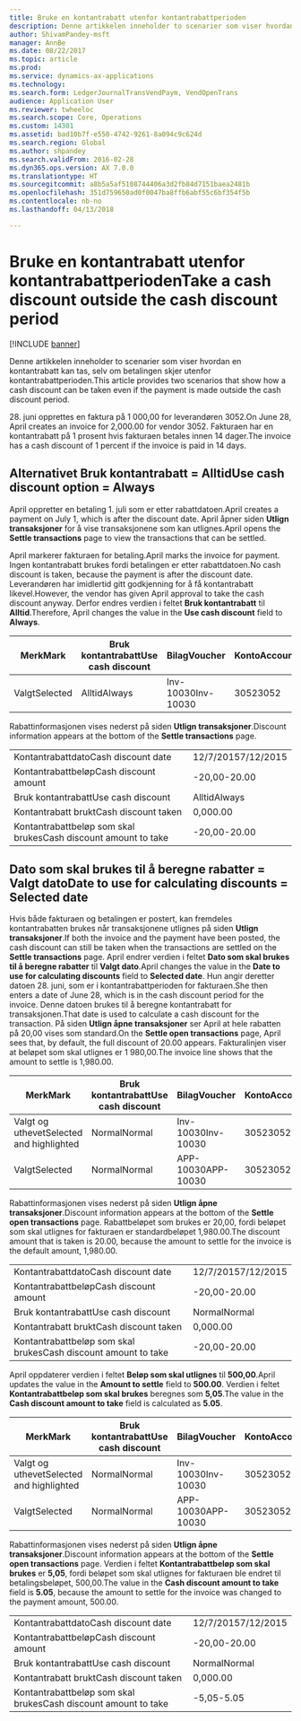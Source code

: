 ```yaml
---
title: Bruke en kontantrabatt utenfor kontantrabattperioden
description: Denne artikkelen inneholder to scenarier som viser hvordan en kontantrabatt kan tas, selv om betalingen skjer utenfor kontantrabattperioden.
author: ShivamPandey-msft
manager: AnnBe
ms.date: 08/22/2017
ms.topic: article
ms.prod: 
ms.service: dynamics-ax-applications
ms.technology: 
ms.search.form: LedgerJournalTransVendPaym, VendOpenTrans
audience: Application User
ms.reviewer: twheeloc
ms.search.scope: Core, Operations
ms.custom: 14301
ms.assetid: bad10b7f-e550-4742-9261-8a094c9c624d
ms.search.region: Global
ms.author: shpandey
ms.search.validFrom: 2016-02-28
ms.dyn365.ops.version: AX 7.0.0
ms.translationtype: HT
ms.sourcegitcommit: a8b5a5af5108744406a3d2fb84d7151baea2481b
ms.openlocfilehash: 351d759650ad0f0047ba8ffb6abf55c6bf354f5b
ms.contentlocale: nb-no
ms.lasthandoff: 04/13/2018

---
```


# <a name="take-a-cash-discount-outside-the-cash-discount-period"></a><span data-ttu-id="bfb0f-103">Bruke en kontantrabatt utenfor kontantrabattperioden</span><span class="sxs-lookup"><span data-stu-id="bfb0f-103">Take a cash discount outside the cash discount period</span></span>

[!INCLUDE [banner](../includes/banner.md)]

<span data-ttu-id="bfb0f-104">Denne artikkelen inneholder to scenarier som viser hvordan en kontantrabatt kan tas, selv om betalingen skjer utenfor kontantrabattperioden.</span><span class="sxs-lookup"><span data-stu-id="bfb0f-104">This article provides two scenarios that show how a cash discount can be taken even if the payment is made outside the cash discount period.</span></span>

<span data-ttu-id="bfb0f-105">28. juni opprettes en faktura på 1 000,00 for leverandøren 3052.</span><span class="sxs-lookup"><span data-stu-id="bfb0f-105">On June 28, April creates an invoice for 2,000.00 for vendor 3052.</span></span> <span data-ttu-id="bfb0f-106">Fakturaen har en kontantrabatt på 1 prosent hvis fakturaen betales innen 14 dager.</span><span class="sxs-lookup"><span data-stu-id="bfb0f-106">The invoice has a cash discount of 1 percent if the invoice is paid in 14 days.</span></span>

## <a name="use-cash-discount-option--always"></a><span data-ttu-id="bfb0f-107">Alternativet Bruk kontantrabatt = Alltid</span><span class="sxs-lookup"><span data-stu-id="bfb0f-107">Use cash discount option = Always</span></span>
<span data-ttu-id="bfb0f-108">April oppretter en betaling 1. juli som er etter rabattdatoen.</span><span class="sxs-lookup"><span data-stu-id="bfb0f-108">April creates a payment on July 1, which is after the discount date.</span></span> <span data-ttu-id="bfb0f-109">April åpner siden **Utlign transaksjoner** for å vise transaksjonene som kan utlignes.</span><span class="sxs-lookup"><span data-stu-id="bfb0f-109">April opens the **Settle transactions** page to view the transactions that can be settled.</span></span> 

<span data-ttu-id="bfb0f-110">April markerer fakturaen for betaling.</span><span class="sxs-lookup"><span data-stu-id="bfb0f-110">April marks the invoice for payment.</span></span> <span data-ttu-id="bfb0f-111">Ingen kontantrabatt brukes fordi betalingen er etter rabattdatoen.</span><span class="sxs-lookup"><span data-stu-id="bfb0f-111">No cash discount is taken, because the payment is after the discount date.</span></span> <span data-ttu-id="bfb0f-112">Leverandøren har imidlertid gitt godkjenning for å få kontantrabatt likevel.</span><span class="sxs-lookup"><span data-stu-id="bfb0f-112">However, the vendor has given April approval to take the cash discount anyway.</span></span> <span data-ttu-id="bfb0f-113">Derfor endres verdien i feltet **Bruk kontantrabatt** til **Alltid**.</span><span class="sxs-lookup"><span data-stu-id="bfb0f-113">Therefore, April changes the value in the **Use cash discount** field to **Always**.</span></span>

| <span data-ttu-id="bfb0f-114">Merk</span><span class="sxs-lookup"><span data-stu-id="bfb0f-114">Mark</span></span>     | <span data-ttu-id="bfb0f-115">Bruk kontantrabatt</span><span class="sxs-lookup"><span data-stu-id="bfb0f-115">Use cash discount</span></span> | <span data-ttu-id="bfb0f-116">Bilag</span><span class="sxs-lookup"><span data-stu-id="bfb0f-116">Voucher</span></span>   | <span data-ttu-id="bfb0f-117">Konto</span><span class="sxs-lookup"><span data-stu-id="bfb0f-117">Account</span></span> | <span data-ttu-id="bfb0f-118">Kontantrabattdato</span><span class="sxs-lookup"><span data-stu-id="bfb0f-118">Cash discount date</span></span> | <span data-ttu-id="bfb0f-119">Forfallsdato</span><span class="sxs-lookup"><span data-stu-id="bfb0f-119">Due date</span></span>  | <span data-ttu-id="bfb0f-120">Faktura</span><span class="sxs-lookup"><span data-stu-id="bfb0f-120">Invoice</span></span> | <span data-ttu-id="bfb0f-121">Beløp i transaksjonsvaluta</span><span class="sxs-lookup"><span data-stu-id="bfb0f-121">Amount in transaction currency</span></span> | <span data-ttu-id="bfb0f-122">Valuta</span><span class="sxs-lookup"><span data-stu-id="bfb0f-122">Currency</span></span> | <span data-ttu-id="bfb0f-123">Beløp som skal utlignes</span><span class="sxs-lookup"><span data-stu-id="bfb0f-123">Amount to settle</span></span> |
|----------|-------------------|-----------|---------|--------------------|-----------|---------|--------------------------------|----------|------------------|
| <span data-ttu-id="bfb0f-124">Valgt</span><span class="sxs-lookup"><span data-stu-id="bfb0f-124">Selected</span></span> | <span data-ttu-id="bfb0f-125">Alltid</span><span class="sxs-lookup"><span data-stu-id="bfb0f-125">Always</span></span>            | <span data-ttu-id="bfb0f-126">Inv-10030</span><span class="sxs-lookup"><span data-stu-id="bfb0f-126">Inv-10030</span></span> | <span data-ttu-id="bfb0f-127">3052</span><span class="sxs-lookup"><span data-stu-id="bfb0f-127">3052</span></span>    | <span data-ttu-id="bfb0f-128">28/6/2015</span><span class="sxs-lookup"><span data-stu-id="bfb0f-128">6/28/2015</span></span>          | <span data-ttu-id="bfb0f-129">12/7/2015</span><span class="sxs-lookup"><span data-stu-id="bfb0f-129">7/12/2015</span></span> | <span data-ttu-id="bfb0f-130">10030</span><span class="sxs-lookup"><span data-stu-id="bfb0f-130">10030</span></span>   | <span data-ttu-id="bfb0f-131">-2 000,00</span><span class="sxs-lookup"><span data-stu-id="bfb0f-131">-2,000.00</span></span>                      | <span data-ttu-id="bfb0f-132">USD</span><span class="sxs-lookup"><span data-stu-id="bfb0f-132">USD</span></span>      | <span data-ttu-id="bfb0f-133">-1 980,00</span><span class="sxs-lookup"><span data-stu-id="bfb0f-133">-1,980.00</span></span>        |

<span data-ttu-id="bfb0f-134">Rabattinformasjonen vises nederst på siden **Utlign transaksjoner**.</span><span class="sxs-lookup"><span data-stu-id="bfb0f-134">Discount information appears at the bottom of the **Settle transactions** page.</span></span>

|                              |           |
|------------------------------|-----------|
| <span data-ttu-id="bfb0f-135">Kontantrabattdato</span><span class="sxs-lookup"><span data-stu-id="bfb0f-135">Cash discount date</span></span>           | <span data-ttu-id="bfb0f-136">12/7/2015</span><span class="sxs-lookup"><span data-stu-id="bfb0f-136">7/12/2015</span></span> |
| <span data-ttu-id="bfb0f-137">Kontantrabattbeløp</span><span class="sxs-lookup"><span data-stu-id="bfb0f-137">Cash discount amount</span></span>         | <span data-ttu-id="bfb0f-138">-20,00</span><span class="sxs-lookup"><span data-stu-id="bfb0f-138">-20.00</span></span>    |
| <span data-ttu-id="bfb0f-139">Bruk kontantrabatt</span><span class="sxs-lookup"><span data-stu-id="bfb0f-139">Use cash discount</span></span>            | <span data-ttu-id="bfb0f-140">Alltid</span><span class="sxs-lookup"><span data-stu-id="bfb0f-140">Always</span></span>    |
| <span data-ttu-id="bfb0f-141">Kontantrabatt brukt</span><span class="sxs-lookup"><span data-stu-id="bfb0f-141">Cash discount taken</span></span>          | <span data-ttu-id="bfb0f-142">0,00</span><span class="sxs-lookup"><span data-stu-id="bfb0f-142">0.00</span></span>      |
| <span data-ttu-id="bfb0f-143">Kontantrabattbeløp som skal brukes</span><span class="sxs-lookup"><span data-stu-id="bfb0f-143">Cash discount amount to take</span></span> | <span data-ttu-id="bfb0f-144">-20,00</span><span class="sxs-lookup"><span data-stu-id="bfb0f-144">-20.00</span></span>    |

## <a name="date-to-use-for-calculating-discounts--selected-date"></a><span data-ttu-id="bfb0f-145">Dato som skal brukes til å beregne rabatter = Valgt dato</span><span class="sxs-lookup"><span data-stu-id="bfb0f-145">Date to use for calculating discounts = Selected date</span></span>
<span data-ttu-id="bfb0f-146">Hvis både fakturaen og betalingen er postert, kan fremdeles kontantrabatten brukes når transaksjonene utlignes på siden **Utlign transaksjoner**.</span><span class="sxs-lookup"><span data-stu-id="bfb0f-146">If both the invoice and the payment have been posted, the cash discount can still be taken when the transactions are settled on the **Settle transactions** page.</span></span> <span data-ttu-id="bfb0f-147">April endrer verdien i feltet **Dato som skal brukes til å beregne rabatter** til **Valgt dato**.</span><span class="sxs-lookup"><span data-stu-id="bfb0f-147">April changes the value in the **Date to use for calculating discounts** field to **Selected date**.</span></span> <span data-ttu-id="bfb0f-148">Hun angir deretter datoen 28. juni, som er i kontantrabattperioden for fakturaen.</span><span class="sxs-lookup"><span data-stu-id="bfb0f-148">She then enters a date of June 28, which is in the cash discount period for the invoice.</span></span> <span data-ttu-id="bfb0f-149">Denne datoen brukes til å beregne kontantrabatt for transaksjonen.</span><span class="sxs-lookup"><span data-stu-id="bfb0f-149">That date is used to calculate a cash discount for the transaction.</span></span> <span data-ttu-id="bfb0f-150">På siden **Utlign åpne transaksjoner** ser April at hele rabatten på 20,00 vises som standard.</span><span class="sxs-lookup"><span data-stu-id="bfb0f-150">On the **Settle open transactions** page, April sees that, by default, the full discount of 20.00 appears.</span></span> <span data-ttu-id="bfb0f-151">Fakturalinjen viser at beløpet som skal utlignes er 1 980,00.</span><span class="sxs-lookup"><span data-stu-id="bfb0f-151">The invoice line shows that the amount to settle is 1,980.00.</span></span>

| <span data-ttu-id="bfb0f-152">Merk</span><span class="sxs-lookup"><span data-stu-id="bfb0f-152">Mark</span></span>                     | <span data-ttu-id="bfb0f-153">Bruk kontantrabatt</span><span class="sxs-lookup"><span data-stu-id="bfb0f-153">Use cash discount</span></span> | <span data-ttu-id="bfb0f-154">Bilag</span><span class="sxs-lookup"><span data-stu-id="bfb0f-154">Voucher</span></span>   | <span data-ttu-id="bfb0f-155">Konto</span><span class="sxs-lookup"><span data-stu-id="bfb0f-155">Account</span></span> | <span data-ttu-id="bfb0f-156">Kontantrabattdato</span><span class="sxs-lookup"><span data-stu-id="bfb0f-156">Cash discount date</span></span> | <span data-ttu-id="bfb0f-157">Forfallsdato</span><span class="sxs-lookup"><span data-stu-id="bfb0f-157">Due date</span></span>  | <span data-ttu-id="bfb0f-158">Faktura</span><span class="sxs-lookup"><span data-stu-id="bfb0f-158">Invoice</span></span> | <span data-ttu-id="bfb0f-159">Beløp i transaksjonsvaluta</span><span class="sxs-lookup"><span data-stu-id="bfb0f-159">Amount in transaction currency</span></span> | <span data-ttu-id="bfb0f-160">Valuta</span><span class="sxs-lookup"><span data-stu-id="bfb0f-160">Currency</span></span> | <span data-ttu-id="bfb0f-161">Beløp som skal utlignes</span><span class="sxs-lookup"><span data-stu-id="bfb0f-161">Amount to settle</span></span> |
|--------------------------|-------------------|-----------|---------|--------------------|-----------|---------|--------------------------------|----------|------------------|
| <span data-ttu-id="bfb0f-162">Valgt og uthevet</span><span class="sxs-lookup"><span data-stu-id="bfb0f-162">Selected and highlighted</span></span> | <span data-ttu-id="bfb0f-163">Normal</span><span class="sxs-lookup"><span data-stu-id="bfb0f-163">Normal</span></span>            | <span data-ttu-id="bfb0f-164">Inv-10030</span><span class="sxs-lookup"><span data-stu-id="bfb0f-164">Inv-10030</span></span> | <span data-ttu-id="bfb0f-165">3052</span><span class="sxs-lookup"><span data-stu-id="bfb0f-165">3052</span></span>    | <span data-ttu-id="bfb0f-166">28/6/2015</span><span class="sxs-lookup"><span data-stu-id="bfb0f-166">6/28/2015</span></span>          | <span data-ttu-id="bfb0f-167">12/7/2015</span><span class="sxs-lookup"><span data-stu-id="bfb0f-167">7/12/2015</span></span> | <span data-ttu-id="bfb0f-168">10030</span><span class="sxs-lookup"><span data-stu-id="bfb0f-168">10030</span></span>   | <span data-ttu-id="bfb0f-169">-2 000,00</span><span class="sxs-lookup"><span data-stu-id="bfb0f-169">-2,000.00</span></span>                      | <span data-ttu-id="bfb0f-170">USD</span><span class="sxs-lookup"><span data-stu-id="bfb0f-170">USD</span></span>      | <span data-ttu-id="bfb0f-171">-1 980,00</span><span class="sxs-lookup"><span data-stu-id="bfb0f-171">-1,980.00</span></span>        |
| <span data-ttu-id="bfb0f-172">Valgt</span><span class="sxs-lookup"><span data-stu-id="bfb0f-172">Selected</span></span>                 | <span data-ttu-id="bfb0f-173">Normal</span><span class="sxs-lookup"><span data-stu-id="bfb0f-173">Normal</span></span>            | <span data-ttu-id="bfb0f-174">APP-10030</span><span class="sxs-lookup"><span data-stu-id="bfb0f-174">APP-10030</span></span> | <span data-ttu-id="bfb0f-175">3052</span><span class="sxs-lookup"><span data-stu-id="bfb0f-175">3052</span></span>    | <span data-ttu-id="bfb0f-176">15/7/2015</span><span class="sxs-lookup"><span data-stu-id="bfb0f-176">7/15/2015</span></span>          | <span data-ttu-id="bfb0f-177">15/7/2015</span><span class="sxs-lookup"><span data-stu-id="bfb0f-177">7/15/2015</span></span> |         | <span data-ttu-id="bfb0f-178">500,00</span><span class="sxs-lookup"><span data-stu-id="bfb0f-178">500.00</span></span>                         | <span data-ttu-id="bfb0f-179">USD</span><span class="sxs-lookup"><span data-stu-id="bfb0f-179">USD</span></span>      | <span data-ttu-id="bfb0f-180">500,00</span><span class="sxs-lookup"><span data-stu-id="bfb0f-180">500.00</span></span>           |

<span data-ttu-id="bfb0f-181">Rabattinformasjonen vises nederst på siden **Utlign åpne transaksjoner**.</span><span class="sxs-lookup"><span data-stu-id="bfb0f-181">Discount information appears at the bottom of the **Settle open transactions** page.</span></span> <span data-ttu-id="bfb0f-182">Rabattbeløpet som brukes er 20,00, fordi beløpet som skal utlignes for fakturaen er standardbeløpet 1,980.00.</span><span class="sxs-lookup"><span data-stu-id="bfb0f-182">The discount amount that is taken is 20.00, because the amount to settle for the invoice is the default amount, 1,980.00.</span></span>

|                              |           |
|------------------------------|-----------|
| <span data-ttu-id="bfb0f-183">Kontantrabattdato</span><span class="sxs-lookup"><span data-stu-id="bfb0f-183">Cash discount date</span></span>           | <span data-ttu-id="bfb0f-184">12/7/2015</span><span class="sxs-lookup"><span data-stu-id="bfb0f-184">7/12/2015</span></span> |
| <span data-ttu-id="bfb0f-185">Kontantrabattbeløp</span><span class="sxs-lookup"><span data-stu-id="bfb0f-185">Cash discount amount</span></span>         | <span data-ttu-id="bfb0f-186">-20,00</span><span class="sxs-lookup"><span data-stu-id="bfb0f-186">-20.00</span></span>    |
| <span data-ttu-id="bfb0f-187">Bruk kontantrabatt</span><span class="sxs-lookup"><span data-stu-id="bfb0f-187">Use cash discount</span></span>            | <span data-ttu-id="bfb0f-188">Normal</span><span class="sxs-lookup"><span data-stu-id="bfb0f-188">Normal</span></span>    |
| <span data-ttu-id="bfb0f-189">Kontantrabatt brukt</span><span class="sxs-lookup"><span data-stu-id="bfb0f-189">Cash discount taken</span></span>          | <span data-ttu-id="bfb0f-190">0,00</span><span class="sxs-lookup"><span data-stu-id="bfb0f-190">0.00</span></span>      |
| <span data-ttu-id="bfb0f-191">Kontantrabattbeløp som skal brukes</span><span class="sxs-lookup"><span data-stu-id="bfb0f-191">Cash discount amount to take</span></span> | <span data-ttu-id="bfb0f-192">-20,00</span><span class="sxs-lookup"><span data-stu-id="bfb0f-192">-20.00</span></span>    |

<span data-ttu-id="bfb0f-193">April oppdaterer verdien i feltet **Beløp som skal utlignes** til **500,00**.</span><span class="sxs-lookup"><span data-stu-id="bfb0f-193">April updates the value in the **Amount to settle** field to **500.00**.</span></span> <span data-ttu-id="bfb0f-194">Verdien i feltet **Kontantrabattbeløp som skal brukes** beregnes som **5,05**.</span><span class="sxs-lookup"><span data-stu-id="bfb0f-194">The value in the **Cash discount amount to take** field is calculated as **5.05**.</span></span>

| <span data-ttu-id="bfb0f-195">Merk</span><span class="sxs-lookup"><span data-stu-id="bfb0f-195">Mark</span></span>                     | <span data-ttu-id="bfb0f-196">Bruk kontantrabatt</span><span class="sxs-lookup"><span data-stu-id="bfb0f-196">Use cash discount</span></span> | <span data-ttu-id="bfb0f-197">Bilag</span><span class="sxs-lookup"><span data-stu-id="bfb0f-197">Voucher</span></span>   | <span data-ttu-id="bfb0f-198">Konto</span><span class="sxs-lookup"><span data-stu-id="bfb0f-198">Account</span></span> | <span data-ttu-id="bfb0f-199">Dato</span><span class="sxs-lookup"><span data-stu-id="bfb0f-199">Date</span></span>      | <span data-ttu-id="bfb0f-200">Forfallsdato</span><span class="sxs-lookup"><span data-stu-id="bfb0f-200">Due date</span></span>  | <span data-ttu-id="bfb0f-201">Faktura</span><span class="sxs-lookup"><span data-stu-id="bfb0f-201">Invoice</span></span> | <span data-ttu-id="bfb0f-202">Beløp i transaksjonsvaluta</span><span class="sxs-lookup"><span data-stu-id="bfb0f-202">Amount in transaction currency</span></span> | <span data-ttu-id="bfb0f-203">Valuta</span><span class="sxs-lookup"><span data-stu-id="bfb0f-203">Currency</span></span> | <span data-ttu-id="bfb0f-204">Beløp som skal utlignes</span><span class="sxs-lookup"><span data-stu-id="bfb0f-204">Amount to settle</span></span> |
|--------------------------|-------------------|-----------|---------|-----------|-----------|---------|--------------------------------|----------|------------------|
| <span data-ttu-id="bfb0f-205">Valgt og uthevet</span><span class="sxs-lookup"><span data-stu-id="bfb0f-205">Selected and highlighted</span></span> | <span data-ttu-id="bfb0f-206">Normal</span><span class="sxs-lookup"><span data-stu-id="bfb0f-206">Normal</span></span>            | <span data-ttu-id="bfb0f-207">Inv-10030</span><span class="sxs-lookup"><span data-stu-id="bfb0f-207">Inv-10030</span></span> | <span data-ttu-id="bfb0f-208">3052</span><span class="sxs-lookup"><span data-stu-id="bfb0f-208">3052</span></span>    | <span data-ttu-id="bfb0f-209">28/6/2015</span><span class="sxs-lookup"><span data-stu-id="bfb0f-209">6/28/2015</span></span> | <span data-ttu-id="bfb0f-210">12/7/2015</span><span class="sxs-lookup"><span data-stu-id="bfb0f-210">7/12/2015</span></span> | <span data-ttu-id="bfb0f-211">10030</span><span class="sxs-lookup"><span data-stu-id="bfb0f-211">10030</span></span>   | <span data-ttu-id="bfb0f-212">2 000,00</span><span class="sxs-lookup"><span data-stu-id="bfb0f-212">2,000.00</span></span>                       | <span data-ttu-id="bfb0f-213">USD</span><span class="sxs-lookup"><span data-stu-id="bfb0f-213">USD</span></span>      | <span data-ttu-id="bfb0f-214">-500,00</span><span class="sxs-lookup"><span data-stu-id="bfb0f-214">-500.00</span></span>          |
| <span data-ttu-id="bfb0f-215">Valgt</span><span class="sxs-lookup"><span data-stu-id="bfb0f-215">Selected</span></span>                 | <span data-ttu-id="bfb0f-216">Normal</span><span class="sxs-lookup"><span data-stu-id="bfb0f-216">Normal</span></span>            | <span data-ttu-id="bfb0f-217">APP-10030</span><span class="sxs-lookup"><span data-stu-id="bfb0f-217">APP-10030</span></span> | <span data-ttu-id="bfb0f-218">3052</span><span class="sxs-lookup"><span data-stu-id="bfb0f-218">3052</span></span>    | <span data-ttu-id="bfb0f-219">15/7/2015</span><span class="sxs-lookup"><span data-stu-id="bfb0f-219">7/15/2015</span></span> | <span data-ttu-id="bfb0f-220">15/7/2015</span><span class="sxs-lookup"><span data-stu-id="bfb0f-220">7/15/2015</span></span> |         | <span data-ttu-id="bfb0f-221">500,00</span><span class="sxs-lookup"><span data-stu-id="bfb0f-221">500.00</span></span>                         | <span data-ttu-id="bfb0f-222">USD</span><span class="sxs-lookup"><span data-stu-id="bfb0f-222">USD</span></span>      | <span data-ttu-id="bfb0f-223">500,00</span><span class="sxs-lookup"><span data-stu-id="bfb0f-223">500.00</span></span>           |

<span data-ttu-id="bfb0f-224">Rabattinformasjonen vises nederst på siden **Utlign åpne transaksjoner**.</span><span class="sxs-lookup"><span data-stu-id="bfb0f-224">Discount information appears at the bottom of the **Settle open transactions** page.</span></span> <span data-ttu-id="bfb0f-225">Verdien i feltet **Kontantrabattbeløp som skal brukes** er **5,05**, fordi beløpet som skal utlignes for fakturaen ble endret til betalingsbeløpet, 500,00.</span><span class="sxs-lookup"><span data-stu-id="bfb0f-225">The value in the **Cash discount amount to take** field is **5.05**, because the amount to settle for the invoice was changed to the payment amount, 500.00.</span></span>

|                              |           |
|------------------------------|-----------|
| <span data-ttu-id="bfb0f-226">Kontantrabattdato</span><span class="sxs-lookup"><span data-stu-id="bfb0f-226">Cash discount date</span></span>           | <span data-ttu-id="bfb0f-227">12/7/2015</span><span class="sxs-lookup"><span data-stu-id="bfb0f-227">7/12/2015</span></span> |
| <span data-ttu-id="bfb0f-228">Kontantrabattbeløp</span><span class="sxs-lookup"><span data-stu-id="bfb0f-228">Cash discount amount</span></span>         | <span data-ttu-id="bfb0f-229">-20,00</span><span class="sxs-lookup"><span data-stu-id="bfb0f-229">-20.00</span></span>    |
| <span data-ttu-id="bfb0f-230">Bruk kontantrabatt</span><span class="sxs-lookup"><span data-stu-id="bfb0f-230">Use cash discount</span></span>            | <span data-ttu-id="bfb0f-231">Normal</span><span class="sxs-lookup"><span data-stu-id="bfb0f-231">Normal</span></span>    |
| <span data-ttu-id="bfb0f-232">Kontantrabatt brukt</span><span class="sxs-lookup"><span data-stu-id="bfb0f-232">Cash discount taken</span></span>          | <span data-ttu-id="bfb0f-233">0,00</span><span class="sxs-lookup"><span data-stu-id="bfb0f-233">0.00</span></span>      |
| <span data-ttu-id="bfb0f-234">Kontantrabattbeløp som skal brukes</span><span class="sxs-lookup"><span data-stu-id="bfb0f-234">Cash discount amount to take</span></span> | <span data-ttu-id="bfb0f-235">-5,05</span><span class="sxs-lookup"><span data-stu-id="bfb0f-235">-5.05</span></span>     |






